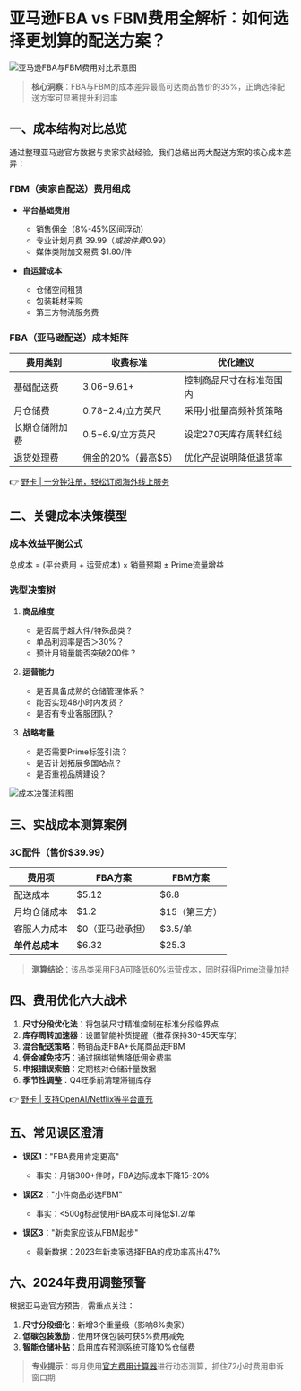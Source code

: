 # 亚马逊FBA vs FBM费用全解析：如何选择更划算的配送方案？

![亚马逊FBA与FBM费用对比示意图](https://bbtdd.com/wp-content/uploads/img/1746280022.webp "费用对比示意图")

> **核心洞察**：FBA与FBM的成本差异最高可达商品售价的35%，正确选择配送方案可显著提升利润率

## 一、成本结构对比总览
通过整理亚马逊官方数据与卖家实战经验，我们总结出两大配送方案的核心成本差异：

### FBM（卖家自配送）费用组成
- **平台基础费用**
  - 销售佣金（8%-45%区间浮动）
  - 专业计划月费 $39.99（或按件费$0.99）
  - 媒体类附加交易费 $1.80/件

- **自运营成本**
  - 仓储空间租赁
  - 包装耗材采购
  - 第三方物流服务费

### FBA（亚马逊配送）成本矩阵
| 费用类别       | 收费标准                  | 优化建议                  |
|----------------|---------------------------|---------------------------|
| 基础配送费     | $3.06-$9.61+              | 控制商品尺寸在标准范围内  |
| 月仓储费       | $0.78-$2.4/立方英尺       | 采用小批量高频补货策略    |
| 长期仓储附加费 | $0.5-$6.9/立方英尺        | 设定270天库存周转红线     |
| 退货处理费     | 佣金的20%（最高$5）       | 优化产品说明降低退货率    |

👉 [野卡 | 一分钟注册，轻松订阅海外线上服务](https://bbtdd.com/yeka)

## 二、关键成本决策模型
### 成本效益平衡公式

总成本 = (平台费用 + 运营成本) × 销量预期 ± Prime流量增益


### 选型决策树
1. **商品维度**
   - 是否属于超大件/特殊品类？
   - 单品利润率是否＞30%？
   - 预计月销量能否突破200件？

2. **运营能力**
   - 是否具备成熟的仓储管理体系？
   - 能否实现48小时内发货？
   - 是否有专业客服团队？

3. **战略考量**
   - 是否需要Prime标签引流？
   - 是否计划拓展多国站点？
   - 是否重视品牌建设？

![成本决策流程图](https://bbtdd.com/wp-content/uploads/img/2971153990553.webp "决策流程图")

## 三、实战成本测算案例
### 3C配件（售价$39.99）
| 费用项         | FBA方案        | FBM方案      |
|----------------|----------------|--------------|
| 配送成本       | $5.12          | $6.8         |
| 月均仓储成本   | $1.2           | $15（第三方）|
| 客服人力成本   | $0（亚马逊承担）| $3.5/单      |
| **单件总成本** | $6.32          | $25.3        |

> **测算结论**：该品类采用FBA可降低60%运营成本，同时获得Prime流量加持

## 四、费用优化六大战术
1. **尺寸分段优化法**：将包装尺寸精准控制在标准分段临界点
2. **库存周转加速器**：设置智能补货提醒（推荐保持30-45天库存）
3. **混合配送策略**：畅销品走FBA+长尾商品走FBM
4. **佣金减免技巧**：通过捆绑销售降低佣金费率
5. **申报错误索赔**：定期核对仓储计量数据
6. **季节性调整**：Q4旺季前清理滞销库存

👉 [野卡 | 支持OpenAI/Netflix等平台直充](https://bbtdd.com/yeka)

## 五、常见误区澄清
- **误区1**："FBA费用肯定更高"
  - 事实：月销300+件时，FBA边际成本下降15-20%

- **误区2**："小件商品必选FBM"
  - 事实：<500g标品使用FBA成本可降低$1.2/单

- **误区3**："新卖家应该从FBM起步"
  - 最新数据：2023年新卖家选择FBA的成功率高出47%

## 六、2024年费用调整预警
根据亚马逊官方预告，需重点关注：
1. **尺寸分段细化**：新增3个重量级（影响8%卖家）
2. **低碳包装激励**：使用环保包装可获5%费用减免
3. **智能仓储补贴**：启用库存预测系统可降10%仓储费

> **专业提示**：每月使用[官方费用计算器](https://bbtdd.com/yeka)进行动态测算，抓住72小时费用申诉窗口期